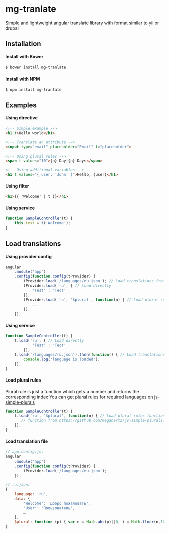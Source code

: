 # mg-tranlate
Simple and lightweight angular translate library with format similar to yii or drupal

## Installation

#### Install with Bower
```sh
$ bower install mg-tranlate
```

#### Install with NPM

```sh
$ npm install mg-tranlate
```

## Examples

#### Using directive
```html
<!-- Simple example -->
<h1 t>Hello world</h1>

<!-- Translate an attribute -->
<input type="email" placeholder="Email" t="placeholder">

<!-- Using plural rules -->
<span t values="10">{n} Day|{n} Days</span>

<!-- Using additional variables -->
<h1 t values="{ user: 'John' }">Hello, {user}</h1>
```

#### Using filter
```html
<h1>{{ 'Welcome' | t }}</h1>
```

#### Using service
```javascript
function SampleController(t) {
	this.text = t('Welcome');
}
```

## Load translations

#### Using provider config
```javascript
angular
    .module('app')
    .config(function config(tProvider) {
        tProvider.load('/languages/ru.json'); // Load translations from file
        tProvider.load('ru', { // Load directly
            'Test' : 'Тест'
        });
        tProvider.load('ru', '$plural', function(n) { // Load plural rules function
            ...
        });
    });
```

#### Using service
```javascript
function SampleController(t) {
	t.load('ru', { // Load directly
            'Test' : 'Тест'
        });
	t.load('/languages/ru.json').then(function() { // Load translations from file
		console.log('language is loaded');
	});
}
```

#### Load plural rules
Plural rule is just a function which gets a number and returns the corresponding index 
You can get plural rules for required languages
on [js-simple-plurals](https://github.com/megahertz/js-simple-plurals/tree/master/web)
```javascript
function SampleController(t) {
	t.load('ru', '$plural', function(n) { // Load plural rules function
	   // function from https://github.com/megahertz/js-simple-plurals/blob/master/web/ru.js
    });
}
```

#### Load translation file
```javascript
// app.config.js:
angular
    .module('app')
    .config(function config(tProvider) {
        tProvider.load('/languages/ru.json');
    });
    
// ru.json:
{
    language: 'ru',
    data: {
        'Welcome': 'Добро пожаловать',
        'User': 'Пользователь',
        …
    },
    $plural: function (p) { var n = Math.abs(p)||0, i = Math.floor(n,10)||0, v = ((p+'').split('.')[1]||'').length, i10 = i % 10, i100 = i % 100; return v === 0 && i10 === 1 && i100 !== 11 ? 0 : v === 0 && (i10 >= 2 && i10 <= 4) && !(i100 >= 12 && i100 <= 14) ? 1 : v === 0 && i10 === 0 || v === 0 && (i10 >= 5 && i10 <= 9) || v === 0 && (i100 >= 11 && i100 <= 14) ? 2 : 3; }
}
```